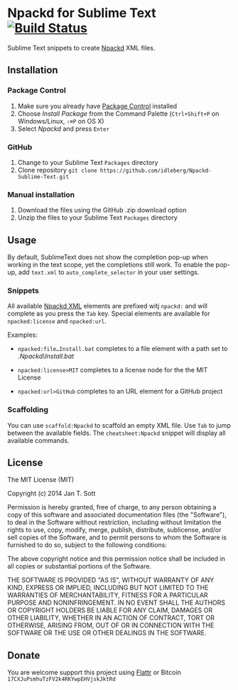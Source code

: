 # Npackd for Sublime Text [![Build Status](https://secure.travis-ci.org/idleberg/Npackd-Sublime-Text.png)](http://travis-ci.org/idleberg/Npackd-Sublime-Text)

Sublime Text snippets to create [Npackd](https://code.google.com/p/windows-package-manager) XML files.

## Installation

### Package Control

1. Make sure you already have [Package Control](http://wbond.net/sublime_packages/package_control/) installed
2. Choose *Install Package* from the Command Palette (`Ctrl+Shift+P` on Windows/Linux, `⇧⌘P` on OS X)
3. Select *Npackd* and press `Enter`

### GitHub

1. Change to your Sublime Text `Packages` directory
2. Clone repository `git clone https://github.com/idleberg/Npackd-Sublime-Text.git`

### Manual installation

1. Download the files using the GitHub .zip download option
2. Unzip the files to your Sublime Text `Packages` directory

## Usage

By default, SublimeText does not show the completion pop-up when working in the text scope, yet the completions still work. To enable the pop-up, add `text.xml` to `auto_complete_selector` in your user settings.

### Snippets

All available [Npackd XML](https://code.google.com/p/windows-package-manager/wiki/RepositoryFormat) elements are prefixed witj `npackd:` and will complete as you press the `Tab` key. Special elements are available for `npacked:license` and `npacked:url`.

Examples:

* `npacked:file…Install.bat` completes to a file element with a path set to *.Npackd\Install.bat*

* `npacked:license>MIT` completes to a license node for the the MIT License

* `npacked:url>GitHub` completes to an URL element for a GitHub project

### Scaffolding

You can use `scaffold:Npackd` to scaffold an empty XML file. Use `Tab` to jump between the available fields. The `cheatsheet:Npackd` snippet will display all available commands.

## License

The MIT License (MIT)

Copyright (c) 2014 Jan T. Sott

Permission is hereby granted, free of charge, to any person obtaining a copy of this software and associated documentation files (the "Software"), to deal in the Software without restriction, including without limitation the rights to use, copy, modify, merge, publish, distribute, sublicense, and/or sell copies of the Software, and to permit persons to whom the Software is furnished to do so, subject to the following conditions:

The above copyright notice and this permission notice shall be included in all copies or substantial portions of the Software.

THE SOFTWARE IS PROVIDED "AS IS", WITHOUT WARRANTY OF ANY KIND, EXPRESS OR IMPLIED, INCLUDING BUT NOT LIMITED TO THE WARRANTIES OF MERCHANTABILITY, FITNESS FOR A PARTICULAR PURPOSE AND NONINFRINGEMENT. IN NO EVENT SHALL THE AUTHORS OR COPYRIGHT HOLDERS BE LIABLE FOR ANY CLAIM, DAMAGES OR OTHER LIABILITY, WHETHER IN AN ACTION OF CONTRACT, TORT OR OTHERWISE, ARISING FROM, OUT OF OR IN CONNECTION WITH THE SOFTWARE OR THE USE OR OTHER DEALINGS IN THE SOFTWARE.

## Donate

You are welcome support this project using [Flattr](https://flattr.com/submit/auto?user_id=idleberg&url=https://github.com/idleberg/Npackd-Sublime-Text) or Bitcoin `17CXJuPsmhuTzFV2k4RKYwpEHVjskJktRd`
